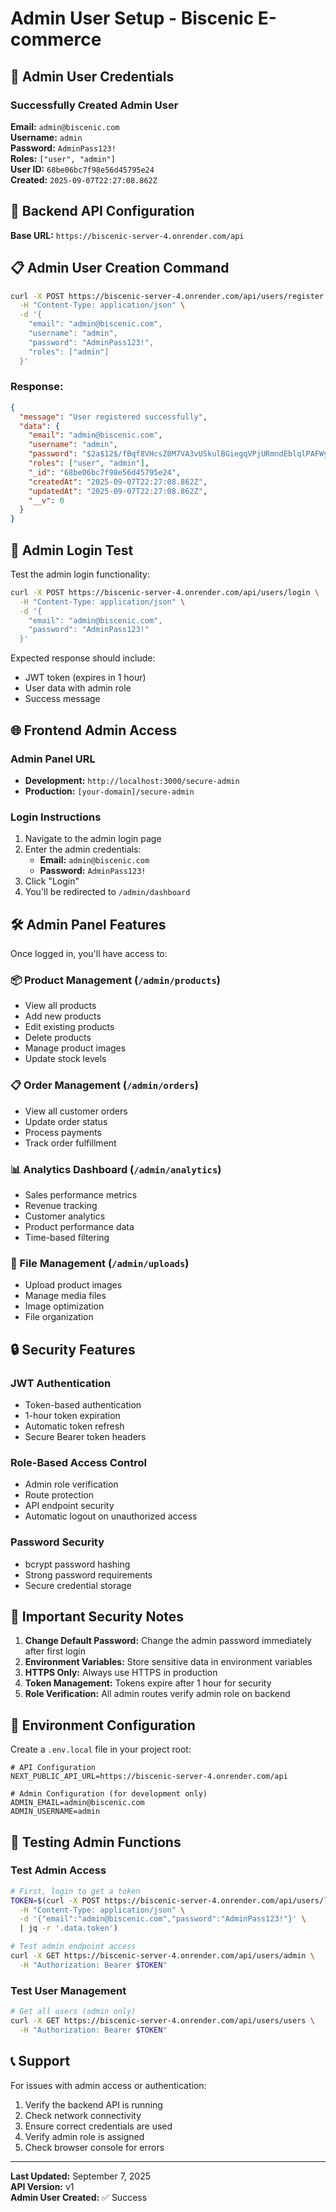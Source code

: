 # Admin User Setup - Biscenic E-commerce

## 🔐 Admin User Credentials

### Successfully Created Admin User

**Email:** `admin@biscenic.com`  
**Username:** `admin`  
**Password:** `AdminPass123!`  
**Roles:** `["user", "admin"]`  
**User ID:** `68be06bc7f98e56d45795e24`  
**Created:** `2025-09-07T22:27:08.862Z`

## 🚀 Backend API Configuration

**Base URL:** `https://biscenic-server-4.onrender.com/api`

## 📋 Admin User Creation Command

```bash
curl -X POST https://biscenic-server-4.onrender.com/api/users/register \
  -H "Content-Type: application/json" \
  -d '{
    "email": "admin@biscenic.com",
    "username": "admin",
    "password": "AdminPass123!",
    "roles": ["admin"]
  }'
```

### Response:
```json
{
  "message": "User registered successfully",
  "data": {
    "email": "admin@biscenic.com",
    "username": "admin",
    "password": "$2a$12$/fBqf8VHcsZ0M7VA3vUSkulBGiegqVPjURmndEblqlPAFWyCSUUbO",
    "roles": ["user", "admin"],
    "_id": "68be06bc7f98e56d45795e24",
    "createdAt": "2025-09-07T22:27:08.862Z",
    "updatedAt": "2025-09-07T22:27:08.862Z",
    "__v": 0
  }
}
```

## 🔑 Admin Login Test

Test the admin login functionality:

```bash
curl -X POST https://biscenic-server-4.onrender.com/api/users/login \
  -H "Content-Type: application/json" \
  -d '{
    "email": "admin@biscenic.com",
    "password": "AdminPass123!"
  }'
```

Expected response should include:
- JWT token (expires in 1 hour)
- User data with admin role
- Success message

## 🌐 Frontend Admin Access

### Admin Panel URL
- **Development:** `http://localhost:3000/secure-admin`
- **Production:** `[your-domain]/secure-admin`

### Login Instructions
1. Navigate to the admin login page
2. Enter the admin credentials:
   - **Email:** `admin@biscenic.com`
   - **Password:** `AdminPass123!`
3. Click "Login"
4. You'll be redirected to `/admin/dashboard`

## 🛠️ Admin Panel Features

Once logged in, you'll have access to:

### 📦 Product Management (`/admin/products`)
- View all products
- Add new products
- Edit existing products
- Delete products
- Manage product images
- Update stock levels

### 📋 Order Management (`/admin/orders`)
- View all customer orders
- Update order status
- Process payments
- Track order fulfillment

### 📊 Analytics Dashboard (`/admin/analytics`)
- Sales performance metrics
- Revenue tracking
- Customer analytics
- Product performance data
- Time-based filtering

### 📁 File Management (`/admin/uploads`)
- Upload product images
- Manage media files
- Image optimization
- File organization

## 🔒 Security Features

### JWT Authentication
- Token-based authentication
- 1-hour token expiration
- Automatic token refresh
- Secure Bearer token headers

### Role-Based Access Control
- Admin role verification
- Route protection
- API endpoint security
- Automatic logout on unauthorized access

### Password Security
- bcrypt password hashing
- Strong password requirements
- Secure credential storage

## 🚨 Important Security Notes

1. **Change Default Password:** Change the admin password immediately after first login
2. **Environment Variables:** Store sensitive data in environment variables
3. **HTTPS Only:** Always use HTTPS in production
4. **Token Management:** Tokens expire after 1 hour for security
5. **Role Verification:** All admin routes verify admin role on backend

## 🔧 Environment Configuration

Create a `.env.local` file in your project root:

```env
# API Configuration
NEXT_PUBLIC_API_URL=https://biscenic-server-4.onrender.com/api

# Admin Configuration (for development only)
ADMIN_EMAIL=admin@biscenic.com
ADMIN_USERNAME=admin
```

## 🧪 Testing Admin Functions

### Test Admin Access
```bash
# First, login to get a token
TOKEN=$(curl -X POST https://biscenic-server-4.onrender.com/api/users/login \
  -H "Content-Type: application/json" \
  -d '{"email":"admin@biscenic.com","password":"AdminPass123!"}' \
  | jq -r '.data.token')

# Test admin endpoint access
curl -X GET https://biscenic-server-4.onrender.com/api/users/admin \
  -H "Authorization: Bearer $TOKEN"
```

### Test User Management
```bash
# Get all users (admin only)
curl -X GET https://biscenic-server-4.onrender.com/api/users/users \
  -H "Authorization: Bearer $TOKEN"
```

## 📞 Support

For issues with admin access or authentication:
1. Verify the backend API is running
2. Check network connectivity
3. Ensure correct credentials are used
4. Verify admin role is assigned
5. Check browser console for errors

---

**Last Updated:** September 7, 2025  
**API Version:** v1  
**Admin User Created:** ✅ Success
